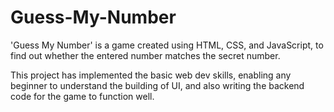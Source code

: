 # Guess-My-Number
'Guess My Number' is a game created using HTML, CSS, and JavaScript, to find out whether the entered number matches the secret number.

This project has implemented the basic web dev skills, enabling any beginner to understand the building of UI, and also writing the backend code for the game to function well.
